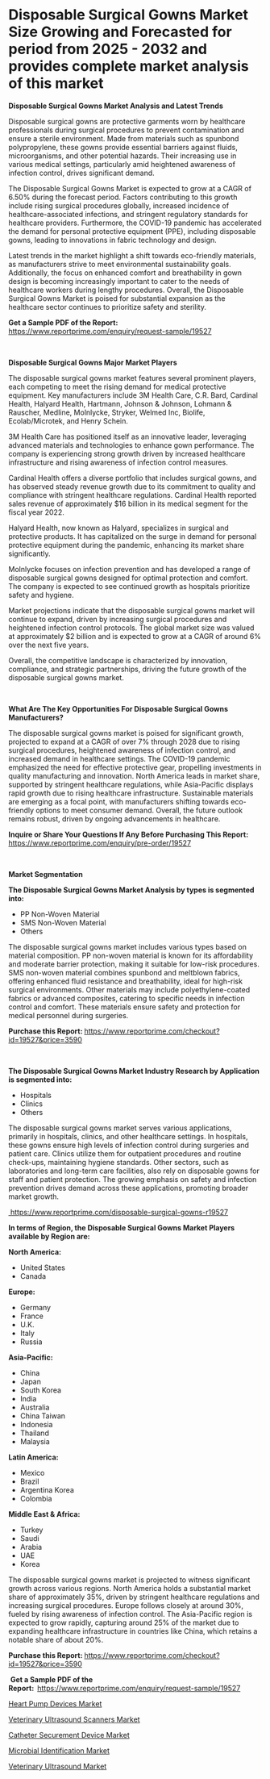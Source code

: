 <p><h1>Disposable Surgical Gowns Market Size Growing and Forecasted for period from 2025 - 2032 and provides complete market analysis of this market</h1></p><p><strong>Disposable Surgical Gowns Market Analysis and Latest Trends</strong></p>
<p><p>Disposable surgical gowns are protective garments worn by healthcare professionals during surgical procedures to prevent contamination and ensure a sterile environment. Made from materials such as spunbond polypropylene, these gowns provide essential barriers against fluids, microorganisms, and other potential hazards. Their increasing use in various medical settings, particularly amid heightened awareness of infection control, drives significant demand.</p><p>The Disposable Surgical Gowns Market is expected to grow at a CAGR of 6.50% during the forecast period. Factors contributing to this growth include rising surgical procedures globally, increased incidence of healthcare-associated infections, and stringent regulatory standards for healthcare providers. Furthermore, the COVID-19 pandemic has accelerated the demand for personal protective equipment (PPE), including disposable gowns, leading to innovations in fabric technology and design.</p><p>Latest trends in the market highlight a shift towards eco-friendly materials, as manufacturers strive to meet environmental sustainability goals. Additionally, the focus on enhanced comfort and breathability in gown design is becoming increasingly important to cater to the needs of healthcare workers during lengthy procedures. Overall, the Disposable Surgical Gowns Market is poised for substantial expansion as the healthcare sector continues to prioritize safety and sterility.</p></p>
<p><strong>Get a Sample PDF of the Report:&nbsp;</strong> <a href="https://www.reportprime.com/enquiry/request-sample/19527?utm_campaign=2136&utm_medium=2&utm_source=Github&utm_content=ia&utm_term=19032025&utm_id=disposable-surgical-gowns">https://www.reportprime.com/enquiry/request-sample/19527</a></p>
<p>&nbsp;</p>
<p><strong>Disposable Surgical Gowns Major Market Players</strong></p>
<p><p>The disposable surgical gowns market features several prominent players, each competing to meet the rising demand for medical protective equipment. Key manufacturers include 3M Health Care, C.R. Bard, Cardinal Health, Halyard Health, Hartmann, Johnson & Johnson, Lohmann & Rauscher, Medline, Molnlycke, Stryker, Welmed Inc, Biolife, Ecolab/Microtek, and Henry Schein.</p><p>3M Health Care has positioned itself as an innovative leader, leveraging advanced materials and technologies to enhance gown performance. The company is experiencing strong growth driven by increased healthcare infrastructure and rising awareness of infection control measures.</p><p>Cardinal Health offers a diverse portfolio that includes surgical gowns, and has observed steady revenue growth due to its commitment to quality and compliance with stringent healthcare regulations. Cardinal Health reported sales revenue of approximately $16 billion in its medical segment for the fiscal year 2022.</p><p>Halyard Health, now known as Halyard, specializes in surgical and protective products. It has capitalized on the surge in demand for personal protective equipment during the pandemic, enhancing its market share significantly.</p><p>Molnlycke focuses on infection prevention and has developed a range of disposable surgical gowns designed for optimal protection and comfort. The company is expected to see continued growth as hospitals prioritize safety and hygiene.</p><p>Market projections indicate that the disposable surgical gowns market will continue to expand, driven by increasing surgical procedures and heightened infection control protocols. The global market size was valued at approximately $2 billion and is expected to grow at a CAGR of around 6% over the next five years.</p><p>Overall, the competitive landscape is characterized by innovation, compliance, and strategic partnerships, driving the future growth of the disposable surgical gowns market.</p></p>
<p>&nbsp;</p>
<p><strong>What Are The Key Opportunities For Disposable Surgical Gowns Manufacturers?</strong></p>
<p><p>The disposable surgical gowns market is poised for significant growth, projected to expand at a CAGR of over 7% through 2028 due to rising surgical procedures, heightened awareness of infection control, and increased demand in healthcare settings. The COVID-19 pandemic emphasized the need for effective protective gear, propelling investments in quality manufacturing and innovation. North America leads in market share, supported by stringent healthcare regulations, while Asia-Pacific displays rapid growth due to rising healthcare infrastructure. Sustainable materials are emerging as a focal point, with manufacturers shifting towards eco-friendly options to meet consumer demand. Overall, the future outlook remains robust, driven by ongoing advancements in healthcare.</p></p>
<p><strong>Inquire or Share Your Questions If Any Before Purchasing This Report:</strong> <a href="https://www.reportprime.com/enquiry/pre-order/19527?utm_campaign=2136&utm_medium=2&utm_source=Github&utm_content=ia&utm_term=19032025&utm_id=disposable-surgical-gowns">https://www.reportprime.com/enquiry/pre-order/19527</a></p>
<p>&nbsp;</p>
<p><strong>Market Segmentation</strong></p>
<p><strong>The Disposable Surgical Gowns Market Analysis by types is segmented into:</strong></p>
<p><ul><li>PP Non-Woven Material</li><li>SMS Non-Woven Material</li><li>Others</li></ul></p>
<p><p>The disposable surgical gowns market includes various types based on material composition. PP non-woven material is known for its affordability and moderate barrier protection, making it suitable for low-risk procedures. SMS non-woven material combines spunbond and meltblown fabrics, offering enhanced fluid resistance and breathability, ideal for high-risk surgical environments. Other materials may include polyethylene-coated fabrics or advanced composites, catering to specific needs in infection control and comfort. These materials ensure safety and protection for medical personnel during surgeries.</p></p>
<p><strong>Purchase this Report:&nbsp;</strong><a href="https://www.reportprime.com/checkout?id=19527&price=3590&utm_campaign=2136&utm_medium=2&utm_source=Github&utm_content=ia&utm_term=19032025&utm_id=disposable-surgical-gowns">https://www.reportprime.com/checkout?id=19527&price=3590</a></p>
<p>&nbsp;</p>
<p><strong>The Disposable Surgical Gowns Market Industry Research by Application is segmented into:</strong></p>
<p><ul><li>Hospitals</li><li>Clinics</li><li>Others</li></ul></p>
<p><p>The disposable surgical gowns market serves various applications, primarily in hospitals, clinics, and other healthcare settings. In hospitals, these gowns ensure high levels of infection control during surgeries and patient care. Clinics utilize them for outpatient procedures and routine check-ups, maintaining hygiene standards. Other sectors, such as laboratories and long-term care facilities, also rely on disposable gowns for staff and patient protection. The growing emphasis on safety and infection prevention drives demand across these applications, promoting broader market growth.</p></p>
<p><a href="https://www.reportprime.com/disposable-surgical-gowns-r19527?utm_campaign=2136&utm_medium=2&utm_source=Github&utm_content=ia&utm_term=19032025&utm_id=disposable-surgical-gowns">&nbsp;https://www.reportprime.com/disposable-surgical-gowns-r19527</a></p>
<p><strong>In terms of Region, the Disposable Surgical Gowns Market Players available by Region are:</strong></p>
<p>
    <p> <strong> North America: </strong>
        <ul>
            <li>United States</li>
            <li>Canada</li>
        </ul>
        </p> 
    <p> <strong> Europe: </strong>
        <ul>
            <li>Germany</li>
            <li>France</li>
            <li>U.K.</li>
            <li>Italy</li>
            <li>Russia</li>
        </ul>
        </p> 
    <p> <strong> Asia-Pacific: </strong>
        <ul>
            <li>China</li>
            <li>Japan</li>
            <li>South Korea</li>
            <li>India</li>
            <li>Australia</li>
            <li>China Taiwan</li>
            <li>Indonesia</li>
            <li>Thailand</li>
            <li>Malaysia</li>
        </ul>
        </p> 
    <p> <strong> Latin America: </strong>
        <ul>
            <li>Mexico</li>
            <li>Brazil</li>
            <li>Argentina Korea</li>
            <li>Colombia</li>
        </ul>
        </p> 
    <p> <strong> Middle East & Africa: </strong>
        <ul>
            <li>Turkey</li>
            <li>Saudi</li>
            <li>Arabia</li>
            <li>UAE</li>
            <li>Korea</li>
        </ul>
    </p>
    </p>
<p><p>The disposable surgical gowns market is projected to witness significant growth across various regions. North America holds a substantial market share of approximately 35%, driven by stringent healthcare regulations and increasing surgical procedures. Europe follows closely at around 30%, fueled by rising awareness of infection control. The Asia-Pacific region is expected to grow rapidly, capturing around 25% of the market due to expanding healthcare infrastructure in countries like China, which retains a notable share of about 20%.</p></p>
<p><strong>Purchase this Report: </strong><a href="https://www.reportprime.com/checkout?id=19527&price=3590&utm_campaign=2136&utm_medium=2&utm_source=Github&utm_content=ia&utm_term=19032025&utm_id=disposable-surgical-gowns">https://www.reportprime.com/checkout?id=19527&price=3590</a></p>
<p>&nbsp;<strong>Get a Sample PDF of the Report:&nbsp;&nbsp;</strong><a href="https://www.reportprime.com/enquiry/request-sample/19527?utm_campaign=2136&utm_medium=2&utm_source=Github&utm_content=ia&utm_term=19032025&utm_id=disposable-surgical-gowns">https://www.reportprime.com/enquiry/request-sample/19527</a></p>
<p><strong></strong></p>
<p><p><a href="https://github.com/welfmimon/Market-Research-Report-List-1/blob/main/heart-pump-devices-market.md?utm_campaign=2136&utm_medium=2&utm_source=Github&utm_content=ia&utm_term=19032025&utm_id=disposable-surgical-gowns">Heart Pump Devices Market</a></p><p><a href="https://github.com/nkomdaumis16/Market-Research-Report-List-1/blob/main/veterinary-ultrasound-scanners-market.md?utm_campaign=2136&utm_medium=2&utm_source=Github&utm_content=ia&utm_term=19032025&utm_id=disposable-surgical-gowns">Veterinary Ultrasound Scanners Market</a></p><p><a href="https://github.com/khifzaba/Market-Research-Report-List-1/blob/main/catheter-securement-device-market.md?utm_campaign=2136&utm_medium=2&utm_source=Github&utm_content=ia&utm_term=19032025&utm_id=disposable-surgical-gowns">Catheter Securement Device Market</a></p><p><a href="https://github.com/ioniafidian4/Market-Research-Report-List-1/blob/main/microbial-identification-market.md?utm_campaign=2136&utm_medium=2&utm_source=Github&utm_content=ia&utm_term=19032025&utm_id=disposable-surgical-gowns">Microbial Identification Market</a></p><p><a href="https://github.com/dumanelina6v/Market-Research-Report-List-1/blob/main/veterinary-ultrasound-market.md?utm_campaign=2136&utm_medium=2&utm_source=Github&utm_content=ia&utm_term=19032025&utm_id=disposable-surgical-gowns">Veterinary Ultrasound Market</a></p></p>